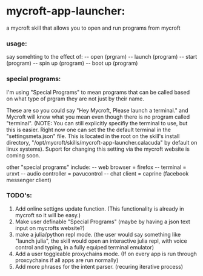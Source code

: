# mycroft-app-launcher:
a mycroft skill that allows you to open and run programs from mycroft

### usage:

say somehting to the effect of:
 -- open (prgram)
 -- launch (program)
 -- start (program)
 -- spin up (program)
 -- boot up (program)

### special programs:

I'm using "Special Programs" to mean programs that can be called based on what type of
prgram they are not just by their name.


These are so you could say "Hey Mycroft, Please launch a terminal." and Mycroft will
know what you mean even though there is no program called "terminal". (NOTE: You can
still explicitly specifiy the terminal to use, but this is easier. Right now one can
set the the default terminal in the "settingsmeta.json" file. This is located in the
root on the skill's install directory, "/opt/mycroft/skills/mycroft-app-launcher.calacuda"
by default on linux systems). Suport for changing this setting via the mycroft website
is coming soon.

other "special programs" include:
 -- web browser = firefox
 -- terminal = urxvt
 -- audio controller = pavucontrol
 -- chat client = caprine (facebook messenger client)


### TODO's:

1. Add online settigns update function. (This functionality is already in mycroft so
   it will be easy.)
2. Make user definable "Special Programs" (maybe by having a json text input on mycrofts
   	     	       			   website?)
3. make a julia/python repl mode. (the user would say something like "launch julia", the
   	  	       	    	   skill would open an interactive julia repl, with voice
				   control and typing, in a fully equiped terminal emulator) 
4. Add a user toggleable proxychains mode. (If on every app is run through proxcychains
       	      		 	     	    if all apps are run normally)
5. Add more phrases for the intent parser. (recuring iterative process)